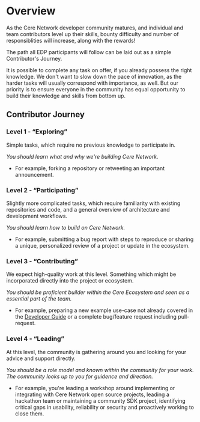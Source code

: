 # Overview

As the Cere Network developer community matures, and individual and team contributors level up their skills, bounty difficulty and number of responsiblities will increase, along with the rewards!

The path all EDP participants will follow can be laid out as a simple Contributor's Journey. 

It is possible to complete any task on offer, if you already possess the right knowledge. We don't want to slow down the pace of innovation, as the harder tasks will usually correspond with importance, as well. But our priority is to ensure everyone in the community has equal opportunity to build their knowledge and skills from bottom up.

## Contributor Journey

### Level 1 - “Exploring”

Simple tasks, which require no previous knowledge to participate in. 

*You should learn what and why we're building Cere Network.*

- For example, forking a repository or retweeting an important announcement.

### Level 2 - “Participating”

Slightly more complicated tasks, which require familiarity with existing repositories and code, and a general overview of architecture and development workflows. 

*You should learn how to build on Cere Network.*

- For example, submitting a bug report with steps to reproduce or sharing a unique, personalized review of a project or update in the ecosystem.

### Level 3 - “Contributing”

We expect high-quality work at this level. Something which might be incorporated directly into the project or ecosystem. 

*You should be proficient builder within the Cere Ecosystem and seen as a essential part of the team.* 

- For example, preparing a new example use-case not already covered in the [Developer Guide](https://docs.cere.network/ddc/developer-guide/examples/) or a complete bug/feature request including pull-request.

### Level 4 - “Leading”

At this level, the community is gathering around you and looking for your advice and support directly. 

*You should be a role model and known within the community for your work. The community looks up to you for guidence and direction.*

- For example, you're leading a workshop around implementing or integrating with Cere Network open source projects, leading a hackathon team or maintaining a community SDK project, identifying critical gaps in usability, reliability or security and proactively working to close them.
